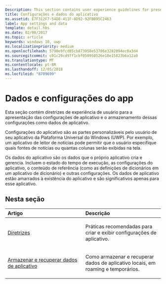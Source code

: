 ```yaml
---
Description: This section contains user experience guidelines for presenting app settings and storing those settings as app data.
title: Configurações e dados do aplicativo
ms.assetid: E7F312F7-54D8-411F-8D92-92FBB95C2463
label: App settings and data
template: detail.hbs
ms.date: 02/08/2017
ms.topic: article
keywords: windows 10, uwp
ms.localizationpriority: medium
ms.openlocfilehash: 5790e9fcd05cb873958e53786e3282094ec0a3d4
ms.sourcegitcommit: c01c29cd97f1cbf050950526e18e15823b6a12a0
ms.translationtype: MT
ms.contentlocale: pt-BR
ms.lasthandoff: 12/05/2018
ms.locfileid: "8709699"
---
```

# <a name="app-settings-and-data"></a>Dados e configurações do app




Esta seção contém diretrizes de experiência de usuário para a apresentação das configurações de aplicativo e o armazenamento dessas configurações como dados de aplicativo.

Configurações do aplicativo são as partes personalizáveis pelo usuário de seu aplicativo da Plataforma Universal do Windows (UWP). Por exemplo, um aplicativo de leitor de notícias pode permitir que o usuário especifique quais fontes de notícias ou quantas colunas serão exibidas na tela.

Os dados do aplicativo são os dados que o próprio aplicativo cria e gerencia. Incluem o estado do tempo de execução, as configurações do aplicativo, o conteúdo de referência (como as definições de dicionários em um aplicativo de dicionário) e outras configurações. Os dados de aplicativo estão amarrados à existência do aplicativo e são significativos apenas para esse aplicativo.
## <a name="in-this-section"></a>Nesta seção
<table>
<colgroup>
<col width="50%" />
<col width="50%" />
</colgroup>
<thead>
<tr class="header">
<th align="left">Artigo</th>
<th align="left">Descrição</th>
</tr>
</thead>
<tbody>
<tr class="odd">
<td align="left"><p><a href="guidelines-for-app-settings.md">Diretrizes</a></p></td>
<td align="left"><p>Práticas recomendadas para criar e exibir configurações de aplicativo.</p></td>
</tr>
<tr class="even">
<td align="left"><p><a href="store-and-retrieve-app-data.md">Armazenar e recuperar dados de aplicativo</a></p></td>
<td align="left"><p>Como armazenar e recuperar dados de aplicativo locais, em roaming e temporários.</p></td>
</tr>
</tbody>
</table>



